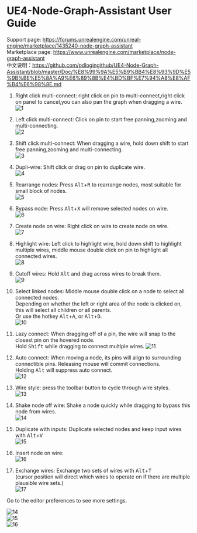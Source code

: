 # UE4-Node-Graph-Assistant User Guide

Support page: https://forums.unrealengine.com/unreal-engine/marketplace/1435240-node-graph-assistant  
Marketplace page: https://www.unrealengine.com/marketplace/node-graph-assistant  
中文说明：https://github.com/pdlogingithub/UE4-Node-Graph-Assistant/blob/master/Doc/%E8%99%9A%E5%B9%BB4%E8%93%9D%E5%9B%BE%E5%8A%A9%E6%89%8B%E4%BD%BF%E7%94%A8%E8%AF%B4%E6%98%8E.md  

1. Right click multi-connect: right click on pin to multi-connect,right click on panel to cancel,you can also pan the graph when dragging a wire.  
![1](Resource/1.4/drag_pan_multi-connect.gif)

2. Left click multi-connect: Click on pin to start free panning,zooming and multi-connecting.  
![2](Resource/1.4/click_pan_multi-connect.gif)

3. Shift click multi-connect: When dragging a wire, hold down shift to start free panning,zooming and multi-connecting.  
![3](Resource/1.4/shift_pan_multi-connect.gif)

4. Dupli-wire: Shift click or drag on pin to duplicate wire.  
![4](Resource/1.4/dupli_wire.gif)

5. Rearrange nodes: Press <kbd>Alt</kbd>+<kbd>R</kbd> to rearrange nodes, most suitable for small block of nodes.   
![5](Resource/1.4/rearrange.gif)

6. Bypass node: Press <kbd>Alt</kbd>+<kbd>X</kbd> will remove selected nodes on wire.  
![6](Resource/1.4/bypass.gif)

7. Create node on wire: Right click on wire to create node on wire.  
![7](Resource/1.4/insert.gif)

8. Highlight wire: Left click to highlight wire, hold down shift to highlight multiple wires, middle mouse double click on pin to highlight all connected wires.  
![8](Resource/1.4/highlight.gif)

9. Cutoff wires: Hold <kbd>Alt</kbd> and drag across wires to break them.  
![9](Resource/1.4/cutoff.gif)

10. Select linked nodes: Middle mouse double click on a node to select all connected nodes.  
Depending on whether the left or right area of the node is clicked on, this will select all children or all parents.  
Or use the hotkey <kbd>Alt</kbd>+<kbd>A</kbd>, or <kbd>Alt</kbd>+<kbd>D</kbd>.  
![10](Resource/1.4/select_linked.gif)

11. Lazy connect: When dragging off of a pin, the wire will snap to the closest pin on the hovered node.  
Hold <kbd>Shift</kbd> while dragging to connect multiple wires.
![11](Resource/1.5/lazy_connect.gif)
 
12. Auto connect: When moving a node, its pins will align to surrounding connectible pins. Releasing mouse will commit connections.  
Holding <kbd>Alt</kbd> will suppress auto connect.   
![12](Resource/1.5/auto_connect.gif)

13. Wire style: press the toolbar button to cycle through wire styles.  
![13](Resource/1.5/wire_style.gif)

14. Shake node off wire: Shake a node quickly while dragging to bypass this node from wires.  
![14](Resource/1.6/shake_node_off_wire.gif)

15. Duplicate with inputs: Duplicate selected nodes and keep input wires with <kbd>Alt</kbd>+<kbd>V</kbd>  
![15](Resource/1.6/dupli_node_with_input.gif)

16. Insert node on wire:  
![16](Resource/1.6/insert_node_on_wire.gif)

17.  Exchange wires: Exchange two sets of wires with <kbd>Alt</kbd>+<kbd>T</kbd>  
(cursor position will direct which wires to operate on if there are multiple plausible wire sets.)  
![17](Resource/1.6/exchange_wires.gif)

Go to the editor preferences to see more settings.

![14](Resource/1.5/instruction_plugin.png)  
![15](Resource/1.5/instruction_keybind.png)  
![16](Resource/1.5/instruction_config.png)  

